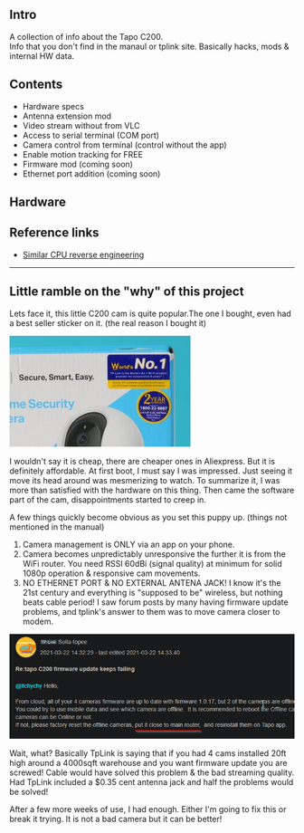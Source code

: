 ## Intro
A collection of info about the Tapo C200.<br>
Info that you don't find in the manaul or tplink site.
Basically hacks, mods & internal HW data.


## Contents
- Hardware specs
- Antenna extension mod
- Video stream without from VLC
- Access to serial terminal (COM port)
- Camera control from terminal (control without the app)
- Enable motion tracking for FREE
- Firmware mod (coming soon)
- Ethernet port addition (coming soon)


## Hardware


## Reference links
- [Similar CPU reverse engineering](https://dalpix.com/reverse-engineering-ip-camera-part-2)


---

## Little ramble on the "why" of this project

Lets face it, this little C200 cam is quite popular.The one I bought, even had a
best seller sticker on it. (the real reason I bought it)

<img src="https://github.com/sengiv/TapoC200/blob/master/images/best-seller.png">

I wouldn't say it is cheap, there are cheaper ones in Aliexpress. But it is definitely affordable.
At first boot, I must say I was impressed. Just seeing it move its head around was mesmerizing to watch.
To summarize it, I was more than satisfied with the hardware on this thing. Then came the software part
of the cam, disappointments started to creep in.

A few things quickly become obvious as you set this puppy up. (things not mentioned in the manual)
1. Camera management is ONLY via an app on your phone.
2. Camera becomes unpredictably unresponsive the further it is from the WiFi router.
   You need RSSI 60dBi (signal quality) at minimum for solid 1080p operation & responsive cam movements.
3. NO ETHERNET PORT & NO EXTERNAL ANTENA JACK! I know it's the 21st century and everything is "supposed to be" wireless,
   but nothing beats cable period! I saw forum posts by many having firmware update problems,
   and tplink's answer to them was to move camera closer to modem.
   
  ![](https://github.com/sengiv/TapoC200/blob/master/images/forum-post.png)
   
   Wait, what? Basically TpLink is saying that if you had 4 cams installed 20ft high around a 4000sqft
   warehouse and you want firmware update
   you are screwed! Cable would have solved this problem & the bad streaming quality.
   Had TpLink included a $0.35 cent antenna jack and half the problems would be solved!

After a few more weeks of use, I had enough. Either I'm going to fix this or break it trying.
It is not a bad camera but it can be better!